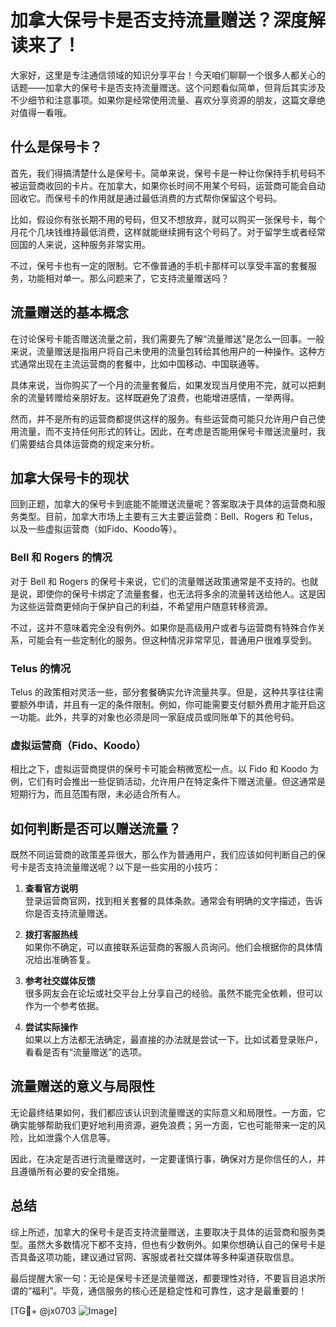 # 加拿大保号卡是否支持流量赠送？深度解读来了！

大家好，这里是专注通信领域的知识分享平台！今天咱们聊聊一个很多人都关心的话题——加拿大的保号卡是否支持流量赠送。这个问题看似简单，但背后其实涉及不少细节和注意事项。如果你是经常使用流量、喜欢分享资源的朋友，这篇文章绝对值得一看哦。

## 什么是保号卡？

首先，我们得搞清楚什么是保号卡。简单来说，保号卡是一种让你保持手机号码不被运营商收回的卡片。在加拿大，如果你长时间不用某个号码，运营商可能会自动回收它。而保号卡的作用就是通过最低消费的方式帮你保留这个号码。

比如，假设你有张长期不用的号码，但又不想放弃，就可以购买一张保号卡，每个月花个几块钱维持最低消费，这样就能继续拥有这个号码了。对于留学生或者经常回国的人来说，这种服务非常实用。

不过，保号卡也有一定的限制。它不像普通的手机卡那样可以享受丰富的套餐服务，功能相对单一。那么问题来了，它支持流量赠送吗？

## 流量赠送的基本概念

在讨论保号卡能否赠送流量之前，我们需要先了解“流量赠送”是怎么一回事。一般来说，流量赠送是指用户将自己未使用的流量包转给其他用户的一种操作。这种方式通常出现在主流运营商的套餐中，比如中国移动、中国联通等。

具体来说，当你购买了一个月的流量套餐后，如果发现当月使用不完，就可以把剩余的流量转赠给亲朋好友。这样既避免了浪费，也能增进感情，一举两得。

然而，并不是所有的运营商都提供这样的服务。有些运营商可能只允许用户自己使用流量，而不支持任何形式的转让。因此，在考虑是否能用保号卡赠送流量时，我们需要结合具体运营商的规定来分析。

## 加拿大保号卡的现状

回到正题，加拿大的保号卡到底能不能赠送流量呢？答案取决于具体的运营商和服务类型。目前，加拿大市场上主要有三大主要运营商：Bell、Rogers 和 Telus，以及一些虚拟运营商（如Fido、Koodo等）。

### Bell 和 Rogers 的情况

对于 Bell 和 Rogers 的保号卡来说，它们的流量赠送政策通常是不支持的。也就是说，即使你的保号卡绑定了流量套餐，也无法将多余的流量转送给他人。这是因为这些运营商更倾向于保护自己的利益，不希望用户随意转移资源。

不过，这并不意味着完全没有例外。如果你是高级用户或者与运营商有特殊合作关系，可能会有一些定制化的服务。但这种情况非常罕见，普通用户很难享受到。

### Telus 的情况

Telus 的政策相对灵活一些，部分套餐确实允许流量共享。但是，这种共享往往需要额外申请，并且有一定的条件限制。例如，你可能需要支付额外费用才能开启这一功能。此外，共享的对象也必须是同一家庭成员或同账单下的其他号码。

### 虚拟运营商（Fido、Koodo）

相比之下，虚拟运营商提供的保号卡可能会稍微宽松一点。以 Fido 和 Koodo 为例，它们有时会推出一些促销活动，允许用户在特定条件下赠送流量。但这通常是短期行为，而且范围有限，未必适合所有人。

## 如何判断是否可以赠送流量？

既然不同运营商的政策差异很大，那么作为普通用户，我们应该如何判断自己的保号卡是否支持流量赠送呢？以下是一些实用的小技巧：

1. **查看官方说明**  
   登录运营商官网，找到相关套餐的具体条款。通常会有明确的文字描述，告诉你是否支持流量赠送。

2. **拨打客服热线**  
   如果你不确定，可以直接联系运营商的客服人员询问。他们会根据你的具体情况给出准确答复。

3. **参考社交媒体反馈**  
   很多网友会在论坛或社交平台上分享自己的经验。虽然不能完全依赖，但可以作为一个参考依据。

4. **尝试实际操作**  
   如果以上方法都无法确定，最直接的办法就是尝试一下。比如试着登录账户，看看是否有“流量赠送”的选项。

## 流量赠送的意义与局限性

无论最终结果如何，我们都应该认识到流量赠送的实际意义和局限性。一方面，它确实能够帮助我们更好地利用资源，避免浪费；另一方面，它也可能带来一定的风险，比如泄露个人信息等。

因此，在决定是否进行流量赠送时，一定要谨慎行事，确保对方是你信任的人，并且遵循所有必要的安全措施。

## 总结

综上所述，加拿大的保号卡是否支持流量赠送，主要取决于具体的运营商和服务类型。虽然大多数情况下都不支持，但也有少数例外。如果你想确认自己的保号卡是否具备这项功能，建议通过官网、客服或者社交媒体等多种渠道获取信息。

最后提醒大家一句：无论是保号卡还是流量赠送，都要理性对待，不要盲目追求所谓的“福利”。毕竟，通信服务的核心还是稳定性和可靠性，这才是最重要的！

[TG💪+ @jx0703 ![Image](https://github.com/user-attachments/assets/dbca1d08-cadb-493c-b0ec-ad6f7a83f270)]